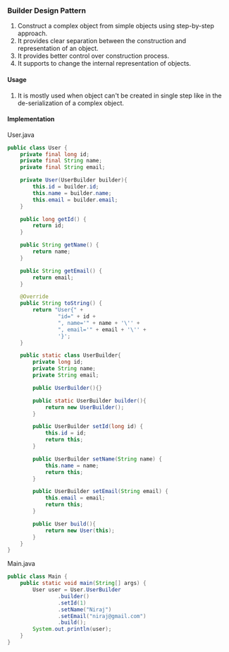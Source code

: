 ### Builder Design Pattern

1. Construct a complex object from simple objects using step-by-step approach.
2. It provides clear separation between the construction and representation of an object.
3. It provides better control over construction process.
4. It supports to change the internal representation of objects.

#### Usage

1. It is mostly used when object can't be created in single step like in the de-serialization of a complex object.

#### Implementation

User.java
```java
public class User {
    private final long id;
    private final String name;
    private final String email;

    private User(UserBuilder builder){
        this.id = builder.id;
        this.name = builder.name;
        this.email = builder.email;
    }

    public long getId() {
        return id;
    }

    public String getName() {
        return name;
    }

    public String getEmail() {
        return email;
    }

    @Override
    public String toString() {
        return "User{" +
                "id=" + id +
                ", name='" + name + '\'' +
                ", email='" + email + '\'' +
                '}';
    }

    public static class UserBuilder{
        private long id;
        private String name;
        private String email;

        public UserBuilder(){}

        public static UserBuilder builder(){
            return new UserBuilder();
        }

        public UserBuilder setId(long id) {
            this.id = id;
            return this;
        }

        public UserBuilder setName(String name) {
            this.name = name;
            return this;
        }

        public UserBuilder setEmail(String email) {
            this.email = email;
            return this;
        }

        public User build(){
            return new User(this);
        }
    }
}
```

Main.java
```java
public class Main {
    public static void main(String[] args) {
        User user = User.UserBuilder
                .builder()
                .setId(1)
                .setName("Niraj")
                .setEmail("niraj@gmail.com")
                .build();
        System.out.println(user);
    }
}
```